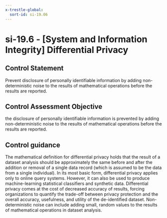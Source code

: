```yaml
---
x-trestle-global:
  sort-id: si-19.06
---
```


# si-19.6 - \[System and Information Integrity\] Differential Privacy

## Control Statement

Prevent disclosure of personally identifiable information by adding non-deterministic noise to the results of mathematical operations before the results are reported.

## Control Assessment Objective

the disclosure of personally identifiable information is prevented by adding non-deterministic noise to the results of mathematical operations before the results are reported.

## Control guidance

The mathematical definition for differential privacy holds that the result of a dataset analysis should be approximately the same before and after the addition or removal of a single data record (which is assumed to be the data from a single individual). In its most basic form, differential privacy applies only to online query systems. However, it can also be used to produce machine-learning statistical classifiers and synthetic data. Differential privacy comes at the cost of decreased accuracy of results, forcing organizations to quantify the trade-off between privacy protection and the overall accuracy, usefulness, and utility of the de-identified dataset. Non-deterministic noise can include adding small, random values to the results of mathematical operations in dataset analysis.
